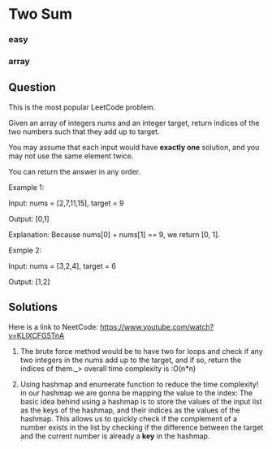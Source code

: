 # Two Sum
### easy
### array

## Question
This is the most popular LeetCode problem. 

Given an array of integers nums and an integer target, return indices of the two numbers such that they add up to target.

You may assume that each input would have **exactly one** solution, and you may not use the same element twice.

You can return the answer in any order.

Example 1: 

Input: nums = [2,7,11,15], target = 9

Output: [0,1]

Explanation: Because nums[0] + nums[1] == 9, we return [0, 1].

Exmple 2: 

Input: nums = [3,2,4], target = 6

Output: [1,2]

## Solutions


Here is a link to NeetCode: https://www.youtube.com/watch?v=KLlXCFG5TnA

1) The brute force method would be to have two for loops and check if any two integers in the nums add up to the target, and if so, return the indices of them._> overall time complexity is :O(n*n)

2) Using hashmap and enumerate function to reduce the time complexity! in our hashmap we are gonna be mapping the value to the index: The basic idea behind using a hashmap is to store the values of the input list as the keys of the hashmap, and their indices as the values of the hashmap. This allows us to quickly check if the complement of a number exists in the list by checking if the difference between the target and the current number is already a **key** in the hashmap.
